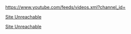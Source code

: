 

https://www.youtube.com/feeds/videos.xml?channel_id=

[Site Unreachable](https://www.youtube.com/@firstcryshoppingtv)


[Site Unreachable](https://youtube.com/@AbhishekKar)